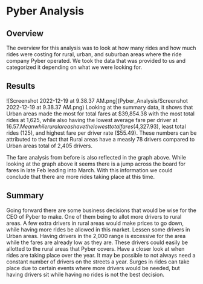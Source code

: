 # Pyber Analysis

## Overview
The overview for this analysis was to look at how many rides and how much rides were costing for rural, urban, and suburban areas where the ride company Pyber operated. We took the data that was provided to us and categorized it depending on what we were looking for.

## Results
![Screenshot 2022-12-19 at 9.38.37 AM.png](Pyber_Analysis/Screenshot 2022-12-19 at 9.38.37 AM.png)
Looking at the summary data, it shows that Urban areas made the most for total fares at $39,854.38 with the most total rides at 1,625, while also having the lowest average fare per driver at $16.57. Meanwhile rural areas have the lowest total fares ($4,327.93), least total rides (125), and highest fare per driver rate ($55.49). These numbers can be attributed to the fact that Rural areas have a measly 78 drivers compared to Urban areas total of 2,405 drivers.

<analysis>
The fare analysis from before is also reflected in the graph above. While looking at the graph above it seems there is a jump across the board for fares in late Feb leading into March. With this information we could conclude that there are more rides taking place at this time.

## Summary
Going forward there are some business decisions that would be wise for the CEO of Pyber to make. One of them being to allot more drivers to rural areas. A few extra drivers in rural areas would make prices to go down, while having more rides be allowed in this market. Lessen some drivers in Urban areas. Having drivers in the 2,000 range is excessive for the area while the fares are already low as they are. These drivers could easily be allotted to the rural areas that Pyber covers. Have a closer look at when rides are taking place over the year. It may be possible to not always need a constant number of drivers on the streets a year. Surges in rides can take place due to certain events where more drivers would be needed, but having drivers sit while having no rides is not the best decision.

